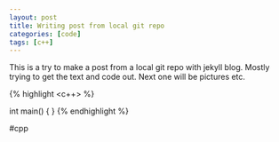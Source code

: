 ```yaml
---
layout: post
title: Writing post from local git repo
categories: [code]
tags: [c++]
---
```






This is a try to make a post from a local git repo with jekyll blog. Mostly trying to get the text and code out. Next
one will be pictures etc.





{% highlight <c++> %} 

int main()
{
}
{% endhighlight %}

#cpp
